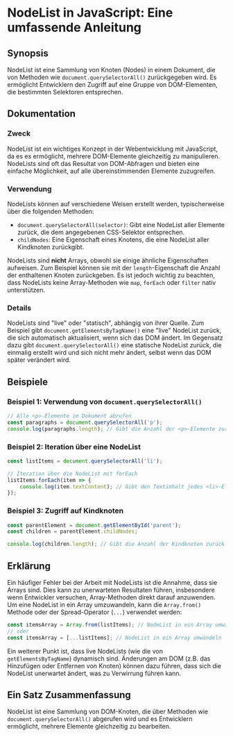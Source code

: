 <!--
Meta Description: # NodeList in JavaScript: Eine umfassende Anleitung ## Synopsis NodeList ist eine Sammlung von Knoten (Nodes) in einem Dokument, die von Methoden wie ...
Meta Keywords: die, nodelist, eine, von, document
-->

# NodeList in JavaScript: Eine umfassende Anleitung

## Synopsis
NodeList ist eine Sammlung von Knoten (Nodes) in einem Dokument, die von Methoden wie `document.querySelectorAll()` zurückgegeben wird. Es ermöglicht Entwicklern den Zugriff auf eine Gruppe von DOM-Elementen, die bestimmten Selektoren entsprechen.

## Dokumentation
### Zweck
NodeList ist ein wichtiges Konzept in der Webentwicklung mit JavaScript, da es es ermöglicht, mehrere DOM-Elemente gleichzeitig zu manipulieren. NodeLists sind oft das Resultat von DOM-Abfragen und bieten eine einfache Möglichkeit, auf alle übereinstimmenden Elemente zuzugreifen.

### Verwendung
NodeLists können auf verschiedene Weisen erstellt werden, typischerweise über die folgenden Methoden:

- `document.querySelectorAll(selector)`: Gibt eine NodeList aller Elemente zurück, die dem angegebenen CSS-Selektor entsprechen.
- `childNodes`: Eine Eigenschaft eines Knotens, die eine NodeList aller Kindknoten zurückgibt.

NodeLists sind **nicht** Arrays, obwohl sie einige ähnliche Eigenschaften aufweisen. Zum Beispiel können sie mit der `length`-Eigenschaft die Anzahl der enthaltenen Knoten zurückgeben. Es ist jedoch wichtig zu beachten, dass NodeLists keine Array-Methoden wie `map`, `forEach` oder `filter` nativ unterstützen.

### Details
NodeLists sind "live" oder "statisch", abhängig von ihrer Quelle. Zum Beispiel gibt `document.getElementsByTagName()` eine "live" NodeList zurück, die sich automatisch aktualisiert, wenn sich das DOM ändert. Im Gegensatz dazu gibt `document.querySelectorAll()` eine statische NodeList zurück, die einmalig erstellt wird und sich nicht mehr ändert, selbst wenn das DOM später verändert wird.

## Beispiele
### Beispiel 1: Verwendung von `document.querySelectorAll()`
```javascript
// Alle <p>-Elemente im Dokument abrufen
const paragraphs = document.querySelectorAll('p');
console.log(paragraphs.length); // Gibt die Anzahl der <p>-Elemente zurück
```

### Beispiel 2: Iteration über eine NodeList
```javascript
const listItems = document.querySelectorAll('li');

// Iteration über die NodeList mit forEach
listItems.forEach(item => {
    console.log(item.textContent); // Gibt den Textinhalt jedes <li>-Elements aus
});
```

### Beispiel 3: Zugriff auf Kindknoten
```javascript
const parentElement = document.getElementById('parent');
const children = parentElement.childNodes;

console.log(children.length); // Gibt die Anzahl der Kindknoten zurück
```

## Erklärung
Ein häufiger Fehler bei der Arbeit mit NodeLists ist die Annahme, dass sie Arrays sind. Dies kann zu unerwarteten Resultaten führen, insbesondere wenn Entwickler versuchen, Array-Methoden direkt darauf anzuwenden. Um eine NodeList in ein Array umzuwandeln, kann die `Array.from()` Methode oder der Spread-Operator (`...`) verwendet werden:

```javascript
const itemsArray = Array.from(listItems); // NodeList in ein Array umwandeln
// oder
const itemsArray = [...listItems]; // NodeList in ein Array umwandeln
```

Ein weiterer Punkt ist, dass live NodeLists (wie die von `getElementsByTagName`) dynamisch sind. Änderungen am DOM (z.B. das Hinzufügen oder Entfernen von Knoten) können dazu führen, dass sich die NodeList unerwartet ändert, was zu Verwirrung führen kann.

## Ein Satz Zusammenfassung
NodeList ist eine Sammlung von DOM-Knoten, die über Methoden wie `document.querySelectorAll()` abgerufen wird und es Entwicklern ermöglicht, mehrere Elemente gleichzeitig zu bearbeiten.